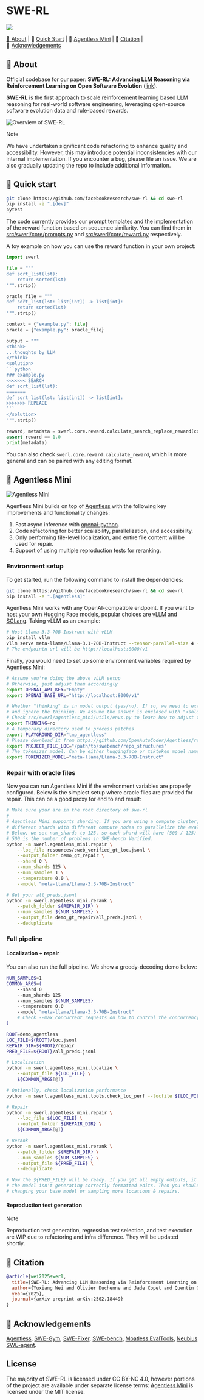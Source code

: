 # SWE-RL

<p align="left">
    <a href="https://arxiv.org/abs/2502.18449"><img src="https://img.shields.io/badge/arXiv-2502.18449-b31b1b.svg?style=for-the-badge">
</p>

<p align="left">
    🧐&nbsp;<a href="#-about">About</a>
    | 🚀&nbsp;<a href="#-quick-start">Quick Start</a>
    | 🐣&nbsp;<a href="#-agentless-mini">Agentless Mini</a>
    | 📝&nbsp;<a href="#-citation">Citation</a>
    | 🙏&nbsp;<a href="#-acknowledgements">Acknowledgements</a>
</p>

## 🧐 About

Official codebase for our paper: **SWE-RL: Advancing LLM Reasoning via Reinforcement Learning on Open Software Evolution** ([link](https://arxiv.org/abs/2502.18449)).

**SWE-RL** is the first approach to scale reinforcement learning based LLM reasoning for real-world software engineering, leveraging open-source software evolution data and rule-based rewards.

![Overview of SWE-RL](assets/swerl-overview.svg)

> [!NOTE]
> We have undertaken significant code refactoring to enhance quality and accessibility. However, this may introduce potential inconsistencies with our internal implementation. If you encounter a bug, please file an issue. We are also gradually updating the repo to include additional information.


## 🚀 Quick start

```bash
git clone https://github.com/facebookresearch/swe-rl && cd swe-rl
pip install -e ".[dev]"
pytest
```

The code currently provides our prompt templates and the implementation of the reward function based on sequence similarity.
You can find them in [src/swerl/core/prompts.py](src/swerl/core/prompts.py) and [src/swerl/core/reward.py](src/swerl/core/reward.py) respectively.

A toy example on how you can use the reward function in your own project:

``````python
import swerl

file = """
def sort_list(lst):
    return sorted(lst)
""".strip()

oracle_file = """
def sort_list(lst: list[int]) -> list[int]:
    return sorted(lst)
""".strip()

context = {"example.py": file}
oracle = {"example.py": oracle_file}

output = """
<think>
...thoughts by LLM
</think>
<solution>
```python
### example.py
<<<<<<< SEARCH
def sort_list(lst):
=======
def sort_list(lst: list[int]) -> list[int]:
>>>>>>> REPLACE
```
</solution>
""".strip()

reward, metadata = swerl.core.reward.calculate_search_replace_reward(context, oracle, output)
assert reward == 1.0
print(metadata)
``````

You can also check `swerl.core.reward.calculate_reward`, which is more general and can be paired with any editing format.

## 🐣 Agentless Mini

![Agentless Mini](assets/agentless-mini.svg)

Agentless Mini builds on top of [Agentless](https://github.com/OpenAutoCoder/Agentless) with the following key improvements and functionality changes:

1. Fast async inference with [openai-python](https://github.com/openai/openai-python).
2. Code refactoring for better scalability, parallelization, and accessibility.
3. Only performing file-level localization, and entire file content will be used for repair.
4. Support of using multiple reproduction tests for reranking.

### Environment setup

To get started, run the following command to install the dependencies:

```bash
git clone https://github.com/facebookresearch/swe-rl && cd swe-rl
pip install -e ".[agentless]"
```

Agentless Mini works with any OpenAI-compatible endpoint.
If you want to host your own Hugging Face models, popular choices are [vLLM](https://docs.vllm.ai/en/latest/) and [SGLang](https://docs.sglang.ai/). Taking vLLM as an example:

```bash
# Host Llama-3.3-70B-Instruct with vLLM
pip install vllm
vllm serve meta-llama/Llama-3.1-70B-Instruct --tensor-parallel-size 4 --port 8000
# The endpointn url will be http://localhost:8000/v1
```

Finally, you would need to set up some environment variables required by Agentless Mini:

```bash
# Assume you're doing the above vLLM setup
# Otherwise, just adjust them accordingly
export OPENAI_API_KEY="Empty"
export OPENAI_BASE_URL="http://localhost:8000/v1"

# Whether "thinking" is in model output (yes/no). If so, we need to extract the answer block during parsing
# and ignore the thinking. We assume the answer is enclosed with "<solution>" and "</solution>".
# Check src/swerl/agentless_mini/utils/envs.py to learn how to adjust them.
export THINKING=no
# A temporary directory used to process patches
export PLAYGROUND_DIR="tmp_agentless"
# Please download it from https://github.com/OpenAutoCoder/Agentless/releases/download/v1.5.0/swebench_repo_structure.txt
export PROJECT_FILE_LOC="/path/to/swebench/repo_structures"
# The tokenizer model. Can be either huggingface or tiktoken model name
export TOKENIZER_MODEL="meta-llama/Llama-3.3-70B-Instruct"
```

### Repair with oracle files

Now you can run Agentless Mini if the environment variables are properly configured.
Below is the simplest setup where oracle files are provided for repair. This can be a good proxy for end to end result:

```bash
# Make sure your are in the root directory of swe-rl
#
# Agentless Mini supports sharding. If you are using a compute cluster, then you can run
# different shards with different compute nodes to parallelize the evaluation.
# Below, we set num_shards to 125, so each shard will have (500 / 125) instances, where
# 500 is the number of problems in SWE-bench Verified.
python -m swerl.agentless_mini.repair \
    --loc_file resources/sweb_verified_gt_loc.jsonl \
    --output_folder demo_gt_repair \
    --shard 0 \
    --num_shards 125 \
    --num_samples 1 \
    --temperature 0.0 \
    --model "meta-llama/Llama-3.3-70B-Instruct"

# Get your all_preds.jsonl
python -m swerl.agentless_mini.rerank \
    --patch_folder ${REPAIR_DIR} \
    --num_samples ${NUM_SAMPLES} \
    --output_file demo_gt_repair/all_preds.jsonl \
    --deduplicate
```

### Full pipeline

#### Localization + repair

You can also run the full pipeline. We show a greedy-decoding demo below:

```bash
NUM_SAMPLES=1
COMMON_ARGS=(
    --shard 0
    --num_shards 125
    --num_samples ${NUM_SAMPLES}
    --temperature 0.0
    --model "meta-llama/Llama-3.3-70B-Instruct"
    # Check --max_concurrent_requests on how to control the concurrency
)

ROOT=demo_agentless
LOC_FILE=${ROOT}/loc.jsonl
REPAIR_DIR=${ROOT}/repair
PRED_FILE=${ROOT}/all_preds.jsonl

# Localization
python -m swerl.agentless_mini.localize \
    --output_file ${LOC_FILE} \
    ${COMMON_ARGS[@]}

# Optionally, check localization performance
python -m swerl.agentless_mini.tools.check_loc_perf --locfile ${LOC_FILE}

# Repair
python -m swerl.agentless_mini.repair \
    --loc_file ${LOC_FILE} \
    --output_folder ${REPAIR_DIR} \
    ${COMMON_ARGS[@]}

# Rerank
python -m swerl.agentless_mini.rerank \
    --patch_folder ${REPAIR_DIR} \
    --num_samples ${NUM_SAMPLES} \
    --output_file ${PRED_FILE} \
    --deduplicate

# Now the ${PRED_FILE} will be ready. If you get all empty outputs, it means
# the model isn't generating correctly formatted edits. Then you should consider
# changing your base model or sampling more locations & repairs.
```

#### Reproduction test generation

> [!NOTE]
> Reproduction test generation, regression test selection, and test execution are WIP due to refactoring and infra difference.
> They will be updated shortly.


## 📝 Citation

```bibtex
@article{wei2025swerl,
  title={SWE-RL: Advancing LLM Reasoning via Reinforcement Learning on Open Software Evolution}, 
  author={Yuxiang Wei and Olivier Duchenne and Jade Copet and Quentin Carbonneaux and Lingming Zhang and Daniel Fried and Gabriel Synnaeve and Rishabh Singh and Sida I. Wang},
  year={2025},
  journal={arXiv preprint arXiv:2502.18449}
}
```

## 🙏 Acknowledgements

[Agentless](https://github.com/OpenAutoCoder/Agentless),
[SWE-Gym](https://github.com/SWE-Gym/SWE-Gym),
[SWE-Fixer](https://github.com/InternLM/SWE-Fixer),
[SWE-bench](https://github.com/SWE-bench/SWE-bench),
[Moatless EvalTools](https://eval.moatless.ai/),
[Neubius SWE-agent](https://nebius.com/blog/posts/training-and-search-for-software-engineering-agents).

## License

The majority of SWE-RL is licensed under CC BY-NC 4.0, however portions of the project are available under separate license terms: [Agentless Mini](src/swerl/agentless_mini) is licensed under the MIT license.
